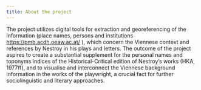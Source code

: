 ```yaml
---
title: About the project
---
```


The project utilizes digital tools for extraction and georeferencing of the information (place
names, persons and institutions https://pmb.acdh.oeaw.ac.at/ ), which concern the Viennese context
and references by Nestroy in his plays and letters. The outcome of the project aspires to create a
substantial supplement for the personal names and toponyms indices of the Historical-Critical
edition of Nestroy’s works (HKA, 1977ff), and to visualise and interconnect the Viennese background
information in the works of the playwright, a crucial fact for further sociolinguistic and literary
approaches.
